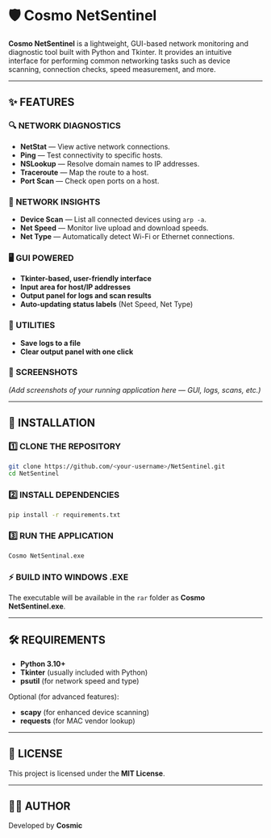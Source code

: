# 🛡️ Cosmo NetSentinel

**Cosmo NetSentinel** is a lightweight, GUI-based network monitoring and diagnostic tool built with Python and Tkinter. It provides an intuitive interface for performing common networking tasks such as device scanning, connection checks, speed measurement, and more.

---

## ✨ FEATURES

### 🔍 NETWORK DIAGNOSTICS

* **NetStat** — View active network connections.
* **Ping** — Test connectivity to specific hosts.
* **NSLookup** — Resolve domain names to IP addresses.
* **Traceroute** — Map the route to a host.
* **Port Scan** — Check open ports on a host.

### 📡 NETWORK INSIGHTS

* **Device Scan** — List all connected devices using `arp -a`.
* **Net Speed** — Monitor live upload and download speeds.
* **Net Type** — Automatically detect Wi-Fi or Ethernet connections.

### 🖥️ GUI POWERED

* **Tkinter-based, user-friendly interface**
* **Input area for host/IP addresses**
* **Output panel for logs and scan results**
* **Auto-updating status labels** (Net Speed, Net Type)

### 💾 UTILITIES

* **Save logs to a file**
* **Clear output panel with one click**

### 📸 SCREENSHOTS

*(Add screenshots of your running application here — GUI, logs, scans, etc.)*

---

## 🚀 INSTALLATION

### 1️⃣ CLONE THE REPOSITORY

```bash
git clone https://github.com/<your-username>/NetSentinel.git
cd NetSentinel
```

### 2️⃣ INSTALL DEPENDENCIES

```bash
pip install -r requirements.txt
```

### 3️⃣ RUN THE APPLICATION

```bash
Cosmo NetSentinal.exe
```

### ⚡ BUILD INTO WINDOWS .EXE

The executable will be available in the `rar` folder as **Cosmo NetSentinel.exe**.


---

## 🛠 REQUIREMENTS

* **Python 3.10+**
* **Tkinter** (usually included with Python)
* **psutil** (for network speed and type)

Optional (for advanced features):

* **scapy** (for enhanced device scanning)
* **requests** (for MAC vendor lookup)
---

## 📜 LICENSE

This project is licensed under the **MIT License**.

---

## 👨‍💻 AUTHOR

Developed by **Cosmic**
